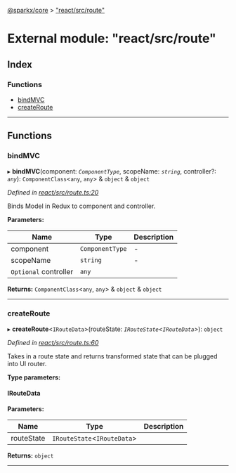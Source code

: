 [@sparkx/core](../README.md) > ["react/src/route"](../modules/_react_src_route_.md)

# External module: "react/src/route"

## Index

### Functions

* [bindMVC](_react_src_route_.md#bindmvc)
* [createRoute](_react_src_route_.md#createroute)

---

## Functions

<a id="bindmvc"></a>

###  bindMVC

▸ **bindMVC**(component: *`ComponentType`*, scopeName: *`string`*, controller?: *`any`*): `ComponentClass`<`any`, `any`> & `object` & `object`

*Defined in [react/src/route.ts:20](https://github.com/pushkar8723/sparkx/blob/980f391/packages/react/src/route.ts#L20)*

Binds Model in Redux to component and controller.

**Parameters:**

| Name | Type | Description |
| ------ | ------ | ------ |
| component | `ComponentType` |  \- |
| scopeName | `string` |  \- |
| `Optional` controller | `any` |   |

**Returns:** `ComponentClass`<`any`, `any`> & `object` & `object`

___
<a id="createroute"></a>

###  createRoute

▸ **createRoute**<`IRouteData`>(routeState: *`IRouteState`<`IRouteData`>*): `object`

*Defined in [react/src/route.ts:60](https://github.com/pushkar8723/sparkx/blob/980f391/packages/react/src/route.ts#L60)*

Takes in a route state and returns transformed state that can be plugged into UI router.

**Type parameters:**

#### IRouteData 
**Parameters:**

| Name | Type | Description |
| ------ | ------ | ------ |
| routeState | `IRouteState`<`IRouteData`> |   |

**Returns:** `object`

___

